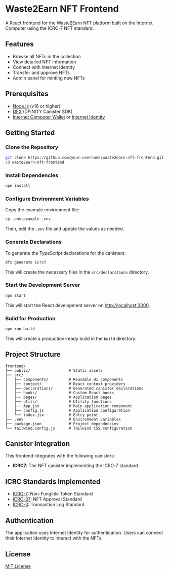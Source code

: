 # Waste2Earn NFT Frontend

A React frontend for the Waste2Earn NFT platform built on the Internet Computer using the ICRC-7 NFT standard.

## Features

- Browse all NFTs in the collection
- View detailed NFT information
- Connect with Internet Identity
- Transfer and approve NFTs
- Admin panel for minting new NFTs

## Prerequisites

- [Node.js](https://nodejs.org/) (v16 or higher)
- [DFX](https://internetcomputer.org/docs/current/developer-docs/build/install-upgrade-remove/) (DFINITY Canister SDK)
- [Internet Computer Wallet](https://nns.ic0.app/) or [Internet Identity](https://identity.ic0.app/)

## Getting Started

### Clone the Repository

```bash
git clone https://github.com/your-username/waste2earn-nft-frontend.git
cd waste2earn-nft-frontend
```

### Install Dependencies

```bash
npm install
```

### Configure Environment Variables

Copy the example environment file:

```bash
cp .env.example .env
```

Then, edit the `.env` file and update the values as needed.

### Generate Declarations

To generate the TypeScript declarations for the canisters:

```bash
dfx generate icrc7
```

This will create the necessary files in the `src/declarations` directory.

### Start the Development Server

```bash
npm start
```

This will start the React development server on [http://localhost:3000](http://localhost:3000).

### Build for Production

```bash
npm run build
```

This will create a production-ready build in the `build` directory.

## Project Structure

```
frontend/
├── public/                 # Static assets
├── src/
│   ├── components/         # Reusable UI components
│   ├── context/            # React context providers
│   ├── declarations/       # Generated canister declarations
│   ├── hooks/              # Custom React hooks
│   ├── pages/              # Application pages
│   ├── utils/              # Utility functions
│   ├── App.jsx             # Main application component
│   ├── config.js           # Application configuration
│   └── index.jsx           # Entry point
├── .env                    # Environment variables
├── package.json            # Project dependencies
└── tailwind.config.js      # Tailwind CSS configuration
```

## Canister Integration

This frontend integrates with the following canisters:

- **ICRC7**: The NFT canister implementing the ICRC-7 standard

## ICRC Standards Implemented

- [ICRC-7](https://github.com/dfinity/ICRC/ICRCs/ICRC-7): Non-Fungible Token Standard
- [ICRC-37](https://github.com/dfinity/ICRC/ICRCs/ICRC-37): NFT Approval Standard
- [ICRC-3](https://github.com/dfinity/ICRC/ICRCs/ICRC-3): Transaction Log Standard

## Authentication

The application uses Internet Identity for authentication. Users can connect their Internet Identity to interact with the NFTs.

## License

[MIT License](LICENSE)